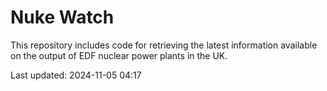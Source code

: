 # Nuke Watch

This repository includes code for retrieving the latest information available on the output of EDF nuclear power plants in the UK.

Last updated: 2024-11-05 04:17